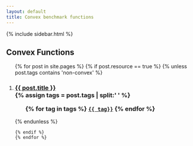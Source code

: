 ```yaml
---
layout: default
title: Convex benchmark functions
---
```

{% include sidebar.html %}
<div class="home">

  <h2>Convex Functions</h2>

  <ol >
    {% for post in site.pages %}
	{% if post.resource == true %}
	{% unless post.tags contains 'non-convex' %}
		 <li>
        <h3>
          <a href="{{ post.url | prepend: site.baseurl }}">{{ post.title }}</a>
		  <br />
		{% assign tags = post.tags | split:' ' %}
		<ul>
			{% for tag in tags %}
			<code><a class="fcntag" href="{{ tag | prepend:'/' | prepend: site.baseurl }}">{{ tag}}</a></code>
			{% endfor %}
		</ul>
        </h3>
      </li>
	{% endunless %}
     
    {% endif %}
	{% endfor %}
  </ol>

</div>